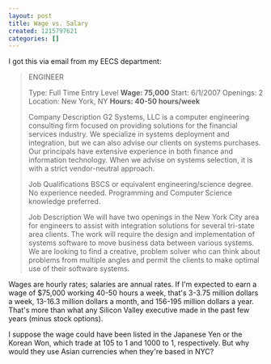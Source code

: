 ```yaml
---
layout: post
title: Wage vs. Salary
created: 1215797621
categories: []
---
```

I got this via email from my EECS department:
<blockquote>ENGINEER

Type:  Full Time Entry Level
<strong>Wage:  75,000</strong>
Start:   6/1/2007
Openings:  2
Location:  New York, NY
<strong>Hours:  40-50 hours/week</strong>

Company Description
G2 Systems, LLC is a computer engineering consulting firm focused on
providing solutions for the financial services industry. We specialize
in systems deployment and integration, but we can also advise our
clients on systems purchases. Our principals have extensive experience
in both finance and information technology. When we advise on systems
selection, it is with a strict vendor-neutral approach.

Job Qualifications
BSCS or equivalent engineering/science degree. No experience needed.
Programming and Computer Science knowledge preferred.

Job Description
We will have two openings in the New York City area for engineers to
assist with integration solutions for several tri-state area clients.
The work will require the design and implementation of systems software
to move business data between various systems. We are looking to find a
creative, problem solver who can think about problems from multiple
angles and permit the clients to make optimal use of their software systems.</blockquote>
Wages are hourly rates; salaries are annual rates. If I'm expected to earn a wage of $75,000 working 40-50 hours a week, that's 3-3.75 million dollars a week, 13-16.3 million dollars a month, and 156-195 million dollars a year. That's more than what any Silicon Valley executive made in the past few years (minus stock options).

I suppose the wage could have been listed in the Japanese Yen or the Korean Won, which trade at 105 to 1 and 1000 to 1, respectively. But why would they use Asian currencies when they're based in NYC?
